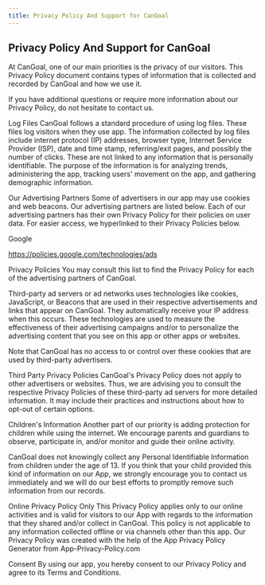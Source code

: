 ```yaml
---
title: Privacy Policy And Support for CanGoal
---
```

## Privacy Policy And Support for CanGoal

At CanGoal, one of our main priorities is the privacy of our visitors. This Privacy Policy document contains types of information that is collected and recorded by CanGoal and how we use it.

If you have additional questions or require more information about our Privacy Policy, do not hesitate to contact us.

Log Files
CanGoal follows a standard procedure of using log files. These files log visitors when they use app. The information collected by log files include internet protocol (IP) addresses, browser type, Internet Service Provider (ISP), date and time stamp, referring/exit pages, and possibly the number of clicks. These are not linked to any information that is personally identifiable. The purpose of the information is for analyzing trends, administering the app, tracking users' movement on the app, and gathering demographic information.

Our Advertising Partners
Some of advertisers in our app may use cookies and web beacons. Our advertising partners are listed below. Each of our advertising partners has their own Privacy Policy for their policies on user data. For easier access, we hyperlinked to their Privacy Policies below.

Google

https://policies.google.com/technologies/ads

Privacy Policies
You may consult this list to find the Privacy Policy for each of the advertising partners of CanGoal.

Third-party ad servers or ad networks uses technologies like cookies, JavaScript, or Beacons that are used in their respective advertisements and links that appear on CanGoal. They automatically receive your IP address when this occurs. These technologies are used to measure the effectiveness of their advertising campaigns and/or to personalize the advertising content that you see on this app or other apps or websites.

Note that CanGoal has no access to or control over these cookies that are used by third-party advertisers.

Third Party Privacy Policies
CanGoal's Privacy Policy does not apply to other advertisers or websites. Thus, we are advising you to consult the respective Privacy Policies of these third-party ad servers for more detailed information. It may include their practices and instructions about how to opt-out of certain options.

Children's Information
Another part of our priority is adding protection for children while using the internet. We encourage parents and guardians to observe, participate in, and/or monitor and guide their online activity.

CanGoal does not knowingly collect any Personal Identifiable Information from children under the age of 13. If you think that your child provided this kind of information on our App, we strongly encourage you to contact us immediately and we will do our best efforts to promptly remove such information from our records.

Online Privacy Policy Only
This Privacy Policy applies only to our online activities and is valid for visitors to our App with regards to the information that they shared and/or collect in CanGoal. This policy is not applicable to any information collected offline or via channels other than this app. Our Privacy Policy was created with the help of the App Privacy Policy Generator from App-Privacy-Policy.com

Consent
By using our app, you hereby consent to our Privacy Policy and agree to its Terms and Conditions.
